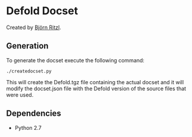 Defold Docset
=======================

Created by [Björn Ritzl](https://github.com/britzl).

## Generation

To generate the docset execute the following command:

```
./createdocset.py
```

This will create the Defold.tgz file containing the actual docset and it will modify the docset.json file with the Defold version of the source files that were used.

## Dependencies

- Python 2.7
